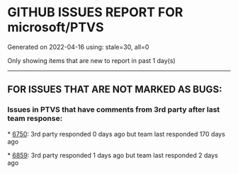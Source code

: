 
# GITHUB ISSUES REPORT FOR microsoft/PTVS


Generated on 2022-04-16 using: stale=30, all=0


Only showing items that are new to report in past 1 day(s)


---

## FOR ISSUES THAT ARE NOT MARKED AS BUGS:


### Issues in PTVS that have comments from 3rd party after last team response:


\* [6750](https://github.com/microsoft/PTVS/issues/6750 "An error pops up when run &quot;Django Check, Django Migrate, Django Create Superuser...&quot;. "): 3rd party responded 0 days ago but team last responded 170 days ago

\* [6859](https://github.com/microsoft/PTVS/issues/6859 "VS 2022 with a python project starts Node.exe using one CPU core"): 3rd party responded 1 days ago but team last responded 2 days ago
